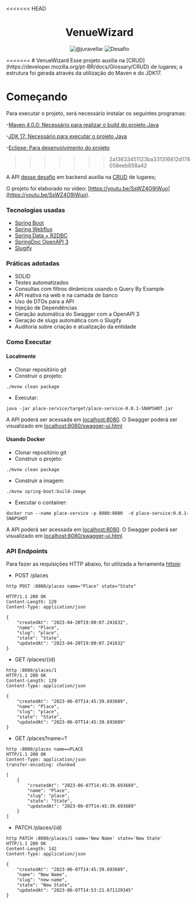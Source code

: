 <<<<<<< HEAD
<h1 align="center">
  VenueWizard
</h1>

<p align="center">
 <img src="https://img.shields.io/static/v1?label=GitHub&message
=@juravellar&color=66cdaa&labelColor=006400" alt="@juravellar" />
 <img src="https://img.shields.io/static/v1?label=Tipo&message=
Desafio&color=66cdaa&labelColor=006400" alt="Desafio" />
</p>
=======
# VenueWizard
Esse projeto auxilia na [CRUD](https://developer.mozilla.org/pt-BR/docs/Glossary/CRUD)  de lugares; a estrutura foi gerada através da utilização do Maven e do JDK17.

# Começando

 Para executar o projeto, será necessário instalar os seguintes programas:
 
-[Maven 4.0.0: Necessário para realizar o build do projeto Java](https://maven.apache.org/index.html)

-[JDK 17: Necessário para executar o projeto Java](https://www.oracle.com/java/technologies/downloads/#java17)

-[Eclipse: Para desenvolvimento do projeto](https://www.eclipse.org/downloads/packages/release/oxygen/3a/eclipse-ide-java-ee-developers)
>>>>>>> 2a13633451123ba331316612d178058eeb858a42

A API [desse desafio](https://github.com/RocketBus/quero-ser-clickbus/tree/master/testes/backend-developer) em backend auxilia 
na [CRUD](https://developer.mozilla.org/pt-BR/docs/Glossary/CRUD) 
de lugares;

O projeto foi elaborado no vídeo: [https://youtu.be/SsWZ4O9iWuo](https://youtu.be/SsWZ4O9iWuo).

### Tecnologias usadas

- [Spring Boot](https://spring.io/projects/spring-boot)
- [Spring Webflux](https://docs.spring.io/spring-framework/reference/web/webflux.html)
- [Spring Data + R2DBC](https://docs.spring.io/spring-framework/reference/data-access/r2dbc.html)
- [SpringDoc OpenAPI 3](https://springdoc.org/v2/#spring-webflux-support)
- [Slugify](https://github.com/slugify/slugify)

### Práticas adotadas

- SOLID
- Testes automatizados
- Consultas com filtros dinâmicos usando o Query By Example
- API reativa na web e na camada de banco
- Uso de DTOs para a API
- Injeção de Dependências
- Geração automática do Swagger com a OpenAPI 3
- Geração de slugs automática com o Slugify
- Auditoria sobre criação e atualização da entidade

### Como Executar

#### Localmente
- Clonar repositório git
- Construir o projeto:
```
./mvnw clean package
```
- Executar:
```
java -jar place-service/target/place-service-0.0.1-SNAPSHOT.jar
```

A API poderá ser acessada em [localhost:8080](http://localhost:8080).
O Swagger poderá ser visualizado em [localhost:8080/swagger-ui.html](http://localhost:8080/swagger-ui.html)

#### Usando Docker

- Clonar repositório git
- Construir o projeto:
```
./mvnw clean package
```
- Construir a imagem:
```
./mvnw spring-boot:build-image
```
- Executar o container:
```
docker run --name place-service -p 8080:8080  -d place-service:0.0.1-SNAPSHOT
```

A API poderá ser acessada em [localhost:8080](http://localhost:8080).
O Swagger poderá ser visualizado em [localhost:8080/swagger-ui.html](http://localhost:8080/swagger-ui.html)

### API Endpoints

Para fazer as requisições HTTP abaixo, foi utilizada a ferramenta [httpie](https://httpie.io):

- POST /places
```
http POST :8080/places name="Place" state="State"

HTTP/1.1 200 OK
Content-Length: 129
Content-Type: application/json

{
    "createdAt": "2023-04-20T19:00:07.241632",
    "name": "Place",
    "slug": "place",
    "state": "State",
    "updatedAt": "2023-04-20T19:00:07.241632"
}
```

- GET /places/{id}
```
http :8080/places/1
HTTP/1.1 200 OK
Content-Length: 129
Content-Type: application/json

{
    "createdAt": "2023-06-07T14:45:39.693689",
    "name": "Place",
    "slug": "place",
    "state": "State",
    "updatedAt": "2023-06-07T14:45:39.693689"
} 
```

- GET /places?name=?
```
http :8080/places name==PLACE
HTTP/1.1 200 OK
Content-Type: application/json
transfer-encoding: chunked

[
    {
        "createdAt": "2023-06-07T14:45:39.693689",
        "name": "Place",
        "slug": "place",
        "state": "State",
        "updatedAt": "2023-06-07T14:45:39.693689"
    }
]
```

- PATCH /places/{id}
```
http PATCH :8080/places/1 name='New Name' state='New State'
HTTP/1.1 200 OK
Content-Length: 142
Content-Type: application/json

{
    "createdAt": "2023-06-07T14:45:39.693689",
    "name": "New Name",
    "slug": "new-name",
    "state": "New State",
    "updatedAt": "2023-06-07T14:53:21.671129345"
}
```
